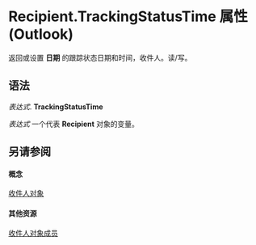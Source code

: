 
# Recipient.TrackingStatusTime 属性 (Outlook)

返回或设置 **日期** 的跟踪状态日期和时间，收件人。读/写。


## 语法

 _表达式_. **TrackingStatusTime**

 _表达式_ 一个代表 **Recipient** 对象的变量。


## 另请参阅


#### 概念


[收件人对象](8cee4d79-ec55-52a4-710b-6456944ca86d.md)
#### 其他资源


[收件人对象成员](70e34018-95de-7fcf-1331-9be61a8675a2.md)